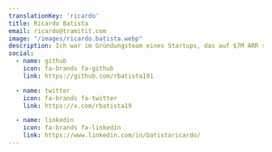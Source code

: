 ```yaml
---
translationKey: 'ricardo'
title: Ricardo Batista
email: ricardo@tramitit.com
image: "/images/ricardo.batista.webp"
description: Ich war im Gründungsteam eines Startups, das auf $7M ARR skaliert wurde, und habe als GM für ein spanisches Einhorn ($65M ARR unter meiner Leitung) agiert.
social:
  - name: github
    icon: fa-brands fa-github
    link: https://github.com/rbatista191

  - name: twitter
    icon: fa-brands fa-twitter
    link: https://x.com/rbatista19

  - name: linkedin
    icon: fa-brands fa-linkedin
    link: https://www.linkedin.com/in/batistaricardo/
---
```

